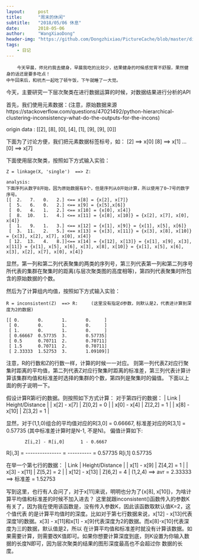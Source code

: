 ```yaml
---
layout:     post
title:      "周末的休闲"
subtitle:   "2018/05/06 休息"
date:       2018-05-06
author:     "WangXiaoDong"
header-img: "https://github.com/Dongzhixiao/PictureCache/blob/master/diaryPic/20180506.jpg?raw=true"
tags:
    - 日记
---
```



```
    今天早晨，师兄约我去健身，早晨我吃的比较少，结果健身的时候感觉胃不舒服，果然健身的话还是要多吃点！
中午回来后，和杭杰一起吃了顿午饭，下午就睡了一大觉。
```

今天，主要研究一下层次聚类在进行数据运算的时候，对数据结果进行分析的API

首先，我们使用元素数据：(注意，原始数据来源https://stackoverflow.com/questions/47021492/python-hierarchical-clustering-inconsistency-what-do-the-outputs-for-the-incons)

origin data : [[2], [8], [0], [4], [1], [9], [9], [0]]

下面为了讨论方便，我们把元素数据标签标号，如：
[2] ==> x[0]    [8] ==> x[1]  ...   [0] ==> x[7]

下面使用层次聚类，按照如下方式输入实验：

```
Z = linkage(X, 'single')  ==> Z:

analysis:
下面序列从数字8开始，因为原始数据有8个，但是序列从0开始计算，所以使用了0~7号的数字序号。
[[  2.   7.   0.   2.] <== x[8] = {x[2], x[7]}  
 [  5.   6.   0.   2.] <== x[9] = {x[5],x[6]}
 [  0.   4.   1.   2.] <== x[10] = {x[0], x[4]}
 [  8.  10.   1.   4.] <== x[11] = {x[8], x[10]} = {x[2], x[7], x[0], x[4]}
 [  1.   9.   1.   3.] <== x[12] = {x[1], x[9]} = {x[1], x[5], x[6]}
 [  3.  11.   2.   5.] <== x[13] = {x[3], x[11]} = {x[3], x[8], x[10]} = {x[3], x[2], x[7], x[0], x[4]}
 [ 12.  13.   4.   8.]]<== x[14] = {x[12], x[13]} = {x[1], x[9], x[3], x[11]} = {x[1], x[5], x[6], x[3], x[8], x[10]} = {x[1], x[5], x[6], x[3], x[2], x[7], x[0], x[4]}
```

显然，第一列和第二列代表聚集的两类的序列号，第三列代表第一列和第二列序号所代表的集群在聚集时的距离(与层次聚类图的高度相等)，第四列代表聚集时所包含的原始数据的个数。

然后为了计算组内均值，按照如下方式输入实验：

```
R = inconsistent(Z)  ==> R:     (这里没有指定d参数，则默认是2，代表进计算到深度为2的数据)

[[ 0.       0.       1.       0.     ]
 [ 0.       0.       1.       0.     ]
 [ 1.       0.       1.       0.     ]
 [ 0.66667  0.57735  3.       0.57735]
 [ 0.5      0.70711  2.       0.70711]
 [ 1.5      0.70711  2.       0.70711]
 [ 2.33333  1.52753  3.       1.09109]]
``` 

注意，R的行数和Z的行数一样，计算的时候一一对应。
则第一列代表Z对应行聚集时距离的平均值，第二列代表Z对应行聚集时距离的标准差，第三列代表计算计算该集群均值和标准差时选择的集群的个数，第四列是聚集时的偏值。
下面以上面的例子说明一下。

假设计算R第i行的数据。则按照如下方式计算：
对于第四行的数据：
|     Link       | Height/Distance |
| x[2] - x[7]    |   Z[0,2] = 0    |
| x[0] - x[4]    |   Z[2,2] = 1    |
| x[8] - x[10]   |   Z[3,2] = 1    |

显然，对于(1,1,0)组合的平均值对应的R[3,0] = 0.66667, 标准差对应的R[3,1] = 0.57735 (其中标准差计算时是N-1, 不是N)。
偏值计算如下:

           Z[i,2] - R[i,0]      1 - 0.6667
R[i,3]  =  ---------------  =   ----------  =  0.57735
              R[i,1]             0.57735

在举一个第七行的数据：
|     Link       | Height/Distance |
| x[1] - x[9]    |   Z[4,2] = 1    |
| x[3] - x[11]    |   Z[5,2] = 2    |
| x[12] - x[13]   |   Z[6,2] = 4    |
(1,2,4)  ==>  avr = 2.33333  ==> 标准差 = 1.52753



写到这里，也行有人会问了，对于x[11]来说，明明也分为了{x[8], x[10]}，为啥计算平均值和标准差的时候不加入进去？
这里就跟inconsistent()函数传入的参数K有关了，因为我在使用该函数是，没有传入参数K，因此该函数取默认值K=2，这个值代表
的是计算平均值时的深度。比如对于第七行数据来说，x[12] - x[13]代表深度1的数据。x[3] - x[11]和x[1] - x[9]代表深度为2的数据。而x[8]-x[10]代表深度为三的数据，默认值是2，所以
在计算平均值和标准差时就没有计算该数据。如果需要计算，则需要改K值即可。如果你想要计算深度到底，则K设置为你输入数据的长度N即可，因为层次聚类的结果的图形深度最高也不会超过你
数据的长度。




